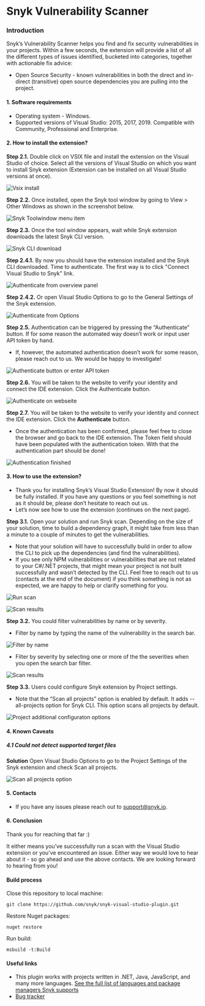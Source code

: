 # Snyk Vulnerability Scanner


### Introduction

Snyk’s Vulnerability Scanner helps you find and fix security vulnerabilities in your projects. Within a few seconds, the extension will provide a list of all the different types of issues identified, bucketed into categories, together with actionable fix advice:

* Open Source Security - known vulnerabilities in both the direct and in-direct (transitive) open source dependencies you are pulling into the project.

#### 1. Software requirements

* Operating system - Windows. 
* Supported versions of Visual Studio: 2015, 2017, 2019. Compatible with Community, Professional and Enterprise.

#### 2. How to install the extension?

**Step 2.1.** Double click on VSIX file and install the extension on the Visual Studio of choice. Select all the versions of Visual Studio on which you want to install Snyk extension (Extension can be installed on all Visual Studio versions at once). 

![Vsix install](/doc/images/readme_image_2_1.PNG "Vsix install")

**Step 2.2.** Once installed, open the Snyk tool window by going to View > Other Windows as shown in the screenshot below.

![Snyk Toolwindow menu item](./doc/images/readme_image_2_2.PNG "Snyk Toolwindow menu item")

**Step 2.3.** Once the tool window appears, wait while Snyk extension downloads the latest Snyk CLI version.

![Snyk CLI download](./doc/images/readme_image_2_3.PNG "Snyk CLI download")

**Step 2.4.1.** By now you should have the extension installed and the Snyk CLI downloaded. Time to authenticate. The first way is to click "Connect Visual Studio to Snyk" link.

![Authenticate from overview panel](./doc/images/readme_image_2_4.PNG "Authenticate from overview panel")

**Step 2.4.2.** Or open Visual Studio Options to go to the General Settings of the Snyk extension. 

![Authenticate from Options](./doc/images/readme_image_2_5.PNG "Authenticate from Options")

**Step 2.5.** Authentication can be triggered by pressing the “Authenticate” button. If for some reason the automated way doesn’t work or input user API token by hand.

* If, however, the automated authentication doesn’t work for some reason, please reach out to us. We would be happy to investigate!

![Authenticate button or enter API token](./doc/images/readme_image_2_6.PNG "Authenticate button or enter API token")

**Step 2.6.** You will be taken to the website to verify your identity and connect the IDE extension.  Click the Authenticate button.

![Authenticate on webseite](./doc/images/readme_image_2_7.PNG "Authenticate on webseite")

**Step 2.7.** You will be taken to the website to verify your identity and connect the IDE extension.  Click the **Authenticate** button.

* Once the authentication has been confirmed, please feel free to close the browser and go back to the IDE extension. The Token field should have been populated with the authentication token. With that the authentication part should be done!

![Authentication finished](./doc/images/readme_image_2_8.PNG "Authentication finished")

#### 3. How to use the extension?

* Thank you for installing Snyk’s Visual Studio Extension! By now it should be fully installed. If you have any questions or you feel something is not as it should be, please don’t hesitate to reach out us.
* Let’s now see how to use the extension (continues on the next page).

**Step 3.1.** Open your solution and run Snyk scan. Depending on the size of your solution, time to build a dependency graph, it might take from less than a minute to a couple of minutes to get the vulnerabilities. 

* Note that your solution will have to successfully build in order to allow the CLI to pick up the dependencies (and find the vulnerabilities).
* If you see only NPM vulnerabilities or vulnerabilities that are not related to your C#/.NET projects, that might mean your project is not built successfully and wasn’t detected by the CLI. Feel free to reach out to us (contacts at the end of the document) if you think something is not as expected, we are happy to help or clarify something for you.

![Run scan](./doc/images/readme_image_3_1_1.PNG "Run scan")

![Scan results](./doc/images/readme_image_3_1_2.PNG "Scan results")

**Step 3.2.** You could filter vulnerabilities by name or by severity.

* Filter by name by typing the name of the vulnerability in the search bar.

![Filter by name](./doc/images/readme_image_3_2_1.PNG "Filter by name")
 
* Filter by severity by selecting one or more of the the severities when you open the search bar filter.

![Scan results](./doc/images/readme_image_3_2_2.PNG "Scan results")

**Step 3.3.** Users could configure Snyk extension by Project settings. 

* Note that the “Scan all projects” option is enabled  by default. It adds --all-projects option for Snyk CLI. This option scans all projects by default.

![Project additional configuraton options](./doc/images/readme_image_3_3.PNG "Project additional configuraton options")

#### 4. Known Caveats

##### 4.1 Could not detect supported target files

**Solution** Open Visual Studio Options to go to the Project Settings of the Snyk extension and check Scan all projects. 

![Scan all projects option](./doc/images/readme_image_4_1.PNG "Scan all projects option")

#### 5. Contacts

* If you have any issues please reach out to <support@snyk.io>.

#### 6. Conclusion

Thank you for reaching that far :)

It either means you’ve successfully run a scan with the Visual Studio extension or you’ve encountered an issue. Either way we would love to hear about it - so go ahead and use the above contacts. We are looking forward to hearing from you!

#### Build process

Close this repository to local machine:
```
git clone https://github.com/snyk/snyk-visual-studio-plugin.git
```

Restore Nuget packages:
```
nuget restore
```

Run build:
```
msbuild -t:Build
```
#### Useful links
* This plugin works with projects written in .NET, Java, JavaScript, and many more languages. [See the full list of languages and package managers Snyk supports](https://support.snyk.io/hc/en-us/sections/360001087857-Language-package-manager-support)                  
* [Bug tracker](https://github.com/snyk/snyk-visual-studio-plugin/issues)
